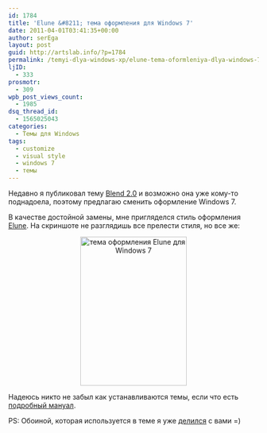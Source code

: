 ```yaml
---
id: 1784
title: 'Elune &#8211; тема оформления для Windows 7'
date: 2011-04-01T03:41:35+00:00
author: serEga
layout: post
guid: http://artslab.info/?p=1784
permalink: /temyi-dlya-windows-xp/elune-tema-oformleniya-dlya-windows-7/
ljID:
  - 333
prosmotr:
  - 309
wpb_post_views_count:
  - 1985
dsq_thread_id:
  - 1565025043
categories:
  - Темы для Windows
tags:
  - customize
  - visual style
  - windows 7
  - темы
---
```

Недавно я публиковал тему [Blend 2.0](http://artslab.info/2011/01/blend-2-0-krasivaya-tema-dlya-windows-7/) и возможно она уже кому-то поднадоела, поэтому предлагаю сменить оформление Windows 7.

В качестве достойной замены, мне пригляделся стиль оформления [Elune](http://minhtrimatrix.deviantart.com/art/Elune-199350232). На скриншоте не разглядишь все прелести стиля, но все же:

<center>
  <a href="{{site.img_cdn}}/elune_by_minhtrimatrix-d3aormg.jpg"><img src="{{site.img_cdn}}/elune_by_minhtrimatrix-d3aormg-214x300.jpg" alt="тема оформления Elune для Windows 7" title="elune_by_minhtrimatrix-d3aormg" width="214" height="300" class="alignnone size-medium wp-image-1934" /></a>
</center>

Надеюсь никто не забыл как устанавливаются темы, если что есть [подробный мануал](http://artslab.info/2011/01/blend-2-0-krasivaya-tema-dlya-windows-7/).

PS: Обоиной, которая используется в теме я уже [делился](http://artslab.info/2011/03/na-radost-desktopu-2/) с вами =)